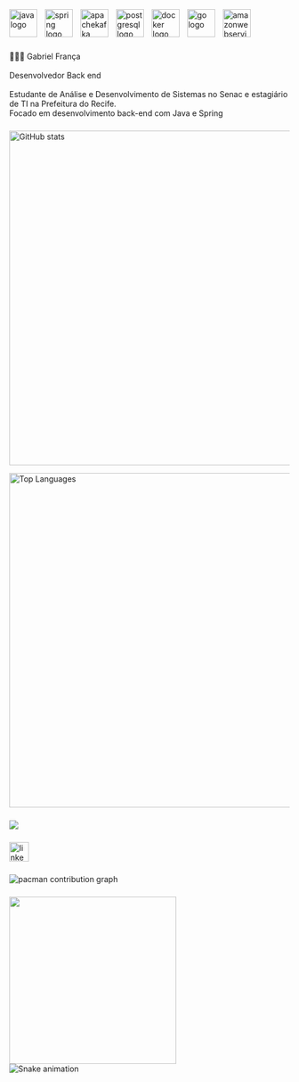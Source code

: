 <div align="left">
  <img src="https://cdn.jsdelivr.net/gh/devicons/devicon/icons/java/java-original.svg" height="50" alt="java logo" style="margin-right:10px;" />
  <img src="https://cdn.jsdelivr.net/gh/devicons/devicon/icons/spring/spring-original.svg" height="50" alt="spring logo" style="margin-right:10px;" />
  <img src="https://cdn.jsdelivr.net/gh/devicons/devicon/icons/apachekafka/apachekafka-original.svg" height="50" alt="apachekafka logo" style="margin-right:10px;" />
  <img src="https://cdn.jsdelivr.net/gh/devicons/devicon/icons/postgresql/postgresql-original.svg" height="50" alt="postgresql logo" style="margin-right:10px;" />
  <img src="https://cdn.jsdelivr.net/gh/devicons/devicon/icons/docker/docker-original.svg" height="50" alt="docker logo" style="margin-right:10px;" />
  <img src="https://cdn.jsdelivr.net/gh/devicons/devicon/icons/go/go-original.svg" height="50" alt="go logo" style="margin-right:10px;" />
  <img src="https://cdn.jsdelivr.net/gh/devicons/devicon/icons/amazonwebservices/amazonwebservices-line-wordmark.svg" height="50" alt="amazonwebservices logo" />
</div>


###

<p align="left">👩🏻‍💻 Gabriel França<br><br>Desenvolvedor Back end<br><br>Estudante de Análise e Desenvolvimento de Sistemas no Senac e estagiário de TI na Prefeitura do Recife.<br>Focado em desenvolvimento back-end com Java e Spring</p>

###

<div align="left">
  <!-- Stats Graph maior -->
  <img 
    src="https://github-readme-stats.vercel.app/api?username=gabrielfranca42&hide_title=false&hide_rank=false&show_icons=true&include_all_commits=true&count_private=true&disable_animations=false&theme=dracula&locale=en&hide_border=false" 
    width="600" 
    alt="GitHub stats"  
  />

  <!-- Languages Graph maior -->
  <img 
    src="https://github-readme-stats.vercel.app/api/top-langs?username=gabrielfranca42&locale=en&hide_title=false&layout=compact&card_width=600&langs_count=10&theme=dracula&hide_border=false" 
    width="600" 
    alt="Top Languages"  
  />
</div>

###

<div align="left">
  <img src="https://visitor-badge.laobi.icu/badge?page_id=gabrielfranca42.gabrielfranca42&"  />
</div>

###

<div align="left">
  <a href="https://www.linkedin.com/in/gabriel-eduardo-de-moura-frança-2190a1300" target="_blank">
    <img src="https://img.shields.io/static/v1?message=LinkedIn&logo=linkedin&label=&color=0077B5&logoColor=white&labelColor=&style=for-the-badge" height="35" alt="linkedin logo"  />
  </a>
</div>

###

<picture>
  <source media="(prefers-color-scheme: dark)" srcset="https://raw.githubusercontent.com/gabrielfranca42/gabrielfranca42/output/pacman-contribution-graph-dark.svg">
  <source media="(prefers-color-scheme: light)" srcset="https://raw.githubusercontent.com/gabrielfranca42/gabrielfranca42/output/pacman-contribution-graph.svg">
  <img alt="pacman contribution graph" src="https://raw.githubusercontent.com/gabrielfranca42/gabrielfranca42/output/pacman-contribution-graph.svg">
</picture>

###

<img align="left" height="300" src="https://media2.giphy.com/media/v1.Y2lkPTZjMDliOTUyYXduYWxqb2VtemczeTNuaWkzb3RucWNmZnVsZ24weTh0ODEwNHNjZCZlcD12MV9naWZzX3NlYXJjaCZjdD1n/pVGsAWjzvXcZW4ZBTE/giphy.gif"  />

###

<br clear="both">

<img src="https://raw.githubusercontent.com/gabrielfranca42/gabrielfranca42/output/snake.svg" alt="Snake animation" />

###
